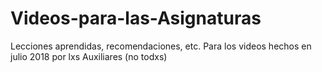 # Videos-para-las-Asignaturas
Lecciones aprendidas, recomendaciones, etc.
Para los videos hechos en julio 2018 por lxs Auxiliares (no todxs)
